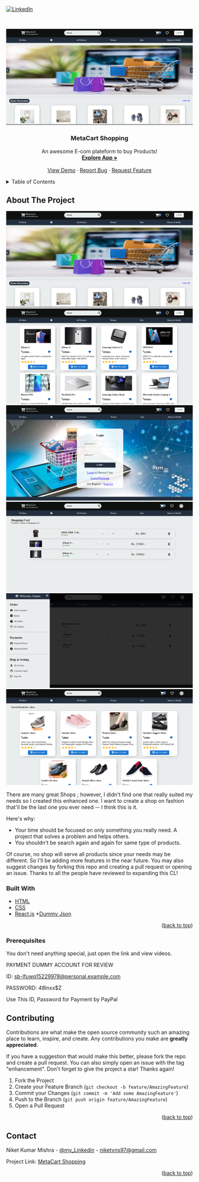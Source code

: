 <div id="top"></div>
<!--
*** Thanks for checking out my Project. If you have a suggestion
*** that would make this better, please fork the repo and create a pull request
*** or simply open an issue with the tag "enhancement".
*** Don't forget to give the project a star!
*** Thanks again! Now go create something AMAZING! :D
-->



<!-- PROJECT SHIELDS -->

[![LinkedIn][linkedin-shield]](https://www.linkedin.com/in/niket-kumar-mishra-37ab5a215/)



<!-- PROJECT LOGO -->
<br />
<div align="center">
  
![](./src/images/metacart-ss-1.png)
 

  <h3 align="center">MetaCart Shopping</h3>

  <p align="center">
    An awesome E-com plateform to buy Products!
    <br />
    <a href="https://meta-cart.netlify.app/"><strong>Explore App »</strong></a>
    <br />
    <br />
    <a href="https://meta-cart.netlify.app/">View Demo</a>
    ·
    <a href="https://github.com/niketvns/metacart/issues">Report Bug</a>
    ·
    <a href="https://github.com/niketvns/metacart/pulls">Request Feature</a>
  </p>
</div>



<!-- TABLE OF CONTENTS -->
<details>
  <summary>Table of Contents</summary>
  <ol>
    <li>HomePage</li>
    <li>Login/Logout</li>
    <li>Sign Up</li>
    <li>Payment (paypal)</li>
    <li>Search Products</li>
    <li>View Products</li>
    <li>Add to wishlist</li>
    <li>Add to Cart</li>
    <li>Single Product Page</li>
    <li>Responisve</li>
  </ol>
</details>



<!-- ABOUT THE PROJECT -->
## About The Project
![](./src/images/metacart-ss-1.png)
![](./src/images/metacart-ss-3.png)
![](./src/images/metacart-ss-4.png)
![](./src/images/metacart-ss-5.png)
![](./src/images/metacart-ss-6.png)
![](./src/images/metacart-ss-7.png)

There are many great Shops ; however, I didn't find one that really suited my needs so I created this enhanced one. I want to create a shop on fashion that'll be the last one you ever need -- I think this is it.

Here's why:
* Your time should be focused on only something you really need. A project that solves a problem and helps others.
* You shouldn't be search again and again for same type of products.

Of course, no shop will serve all products since your needs may be different. So I'll be adding more features in the near future. You may also suggest changes by forking this repo and creating a pull request or opening an issue. Thanks to all the people have reviewed to expanding this CL!



### Built With


* [HTML](https://www.w3schools.com/html/)
* [CSS](https://www.w3schools.com/css/)
* [React.js](https://reactjs.org/)
*[Dummy Json](https://dummyjson.com/docs)

<p align="right">(<a href="#top">back to top</a>)</p>





### Prerequisites

You don't need anything special, just open the link and view videos.

PAYMENT DUMMY ACCOUNT FOR REVIEW


 ID: sb-lfuwq15229978@personal.example.com

 PASSWORD: 48lnxx$Z

Use This ID, Password for Payment by PayPal





<!-- ROADMAP -->

## Contributing

Contributions are what make the open source community such an amazing place to learn, inspire, and create. Any contributions you make are **greatly appreciated**.

If you have a suggestion that would make this better, please fork the repo and create a pull request. You can also simply open an issue with the tag "enhancement".
Don't forget to give the project a star! Thanks again!

1. Fork the Project
2. Create your Feature Branch (`git checkout -b feature/AmazingFeature`)
3. Commit your Changes (`git commit -m 'Add some AmazingFeature'`)
4. Push to the Branch (`git push origin feature/AmazingFeature`)
5. Open a Pull Request

<p align="right">(<a href="#top">back to top</a>)</p>



<!-- LICENSE -->


<!-- CONTACT -->
## Contact

Niket Kumar Mishra - [@my_Linkedin](https://www.linkedin.com/in/niket-kumar-mishra-37ab5a215/) - niketvns97@gmail.com

Project Link: [MetaCart Shopping](https://meta-cart.netlify.app/)

<p align="right">(<a href="#top">back to top</a>)</p>




<!-- MARKDOWN LINKS & IMAGES -->


[linkedin-shield]: https://img.shields.io/badge/-LinkedIn-black.svg?style=for-the-badge&logo=linkedin&colorB=555


